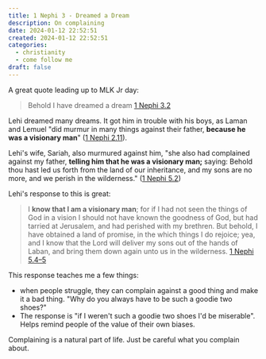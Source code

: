 ```yaml
---
title: 1 Nephi 3 - Dreamed a Dream
description: On complaining
date: 2024-01-12 22:52:51
created: 2024-01-12 22:52:51
categories:
  - christianity
  - come follow me
draft: false
---
```

A great quote leading up to MLK Jr day:

> Behold I have dreamed a dream
> [1 Nephi 3.2](../scriptures/1-nephi-3.2)

Lehi dreamed many dreams. It got him in trouble with his boys, as Laman and Lemuel "did murmur in many things against their father, **because he was a visionary man**" ([1 Nephi 2.11](../scriptures/1-nephi-2.11)).

Lehi's wife, Sariah, also murmured against him, "she also had complained against my father,  **telling him that he was a visionary man;** saying: Behold thou hast led us forth from the land of our inheritance, and my sons are no more, and we perish in the wilderness." ([1 Nephi 5.2](../scriptures/1-nephi-5.2))

Lehi's response to this is great: 

> I **know that I am a visionary man**; for if I had not seen the things of God in a vision I should not have known the goodness of God, but had tarried at Jerusalem, and had perished with my brethren. But behold, I have obtained a land of promise, in the which things I do rejoice; yea, and I know that the Lord will deliver my sons out of the hands of Laban, and bring them down again unto us in the wilderness.
> [1 Nephi 5.4–5](../scriptures/1-nephi-5.4-5)

This response teaches me a few things:

- when people struggle, they can complain against a good thing and make it a bad thing. "Why do you always have to be such a goodie two shoes?"
- The response is "if I weren't such a goodie two shoes I'd be miserable". Helps remind people of the value of their own biases. 

Complaining is a natural part of life. Just be careful what you complain about. 

